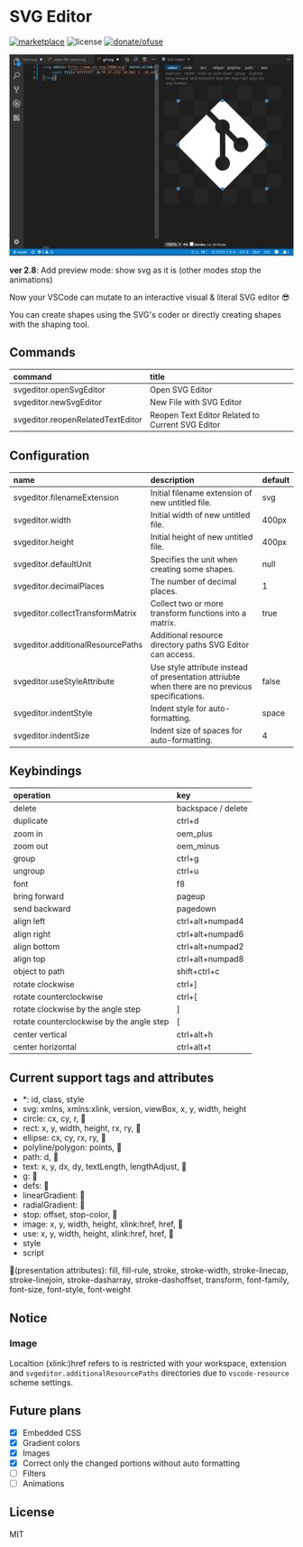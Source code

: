 # SVG Editor

[![marketplace](https://badgen.net/vs-marketplace/v/henoc.svgeditor)](https://marketplace.visualstudio.com/items?itemName=henoc.svgeditor)
![license](https://badgen.net/badge/license/MIT/green)
[![donate/ofuse](https://badgen.net/badge/donate/ofuse/c95353)](https://ofuse.me/#users/7853)

![sample](images/capture.png)

**ver 2.8**: Add preview mode: show svg as it is (other modes stop the animations)

Now your VSCode can mutate to an interactive visual & literal SVG editor 😎

You can create shapes using the SVG's coder or directly creating shapes with the shaping tool.

## Commands

|command|title|
|:---|:---|
|svgeditor.openSvgEditor|Open SVG Editor|
|svgeditor.newSvgEditor|New File with SVG Editor|
|svgeditor.reopenRelatedTextEditor|Reopen Text Editor Related to Current SVG Editor|

## Configuration

|name|description|default|
|:---|:---|:---|
|svgeditor.filenameExtension|Initial filename extension of new untitled file.|svg|
|svgeditor.width|Initial width of new untitled file.|400px|
|svgeditor.height|Initial height of new untitled file.|400px|
|svgeditor.defaultUnit|Specifies the unit when creating some shapes.|null|
|svgeditor.decimalPlaces|The number of decimal places.|1|
|svgeditor.collectTransformMatrix|Collect two or more transform functions into a matrix.|true|
|svgeditor.additionalResourcePaths|Additional resource directory paths SVG Editor can access.||
|svgeditor.useStyleAttribute|Use style attribute instead of presentation attriubte when there are no previous specifications.|false|
|svgeditor.indentStyle|Indent style for auto-formatting.|space|
|svgeditor.indentSize|Indent size of spaces for auto-formatting.|4|

## Keybindings

|operation|key|
|:---|:---|
|delete|backspace / delete|
|duplicate|ctrl+d|
|zoom in|oem_plus|
|zoom out|oem_minus|
|group|ctrl+g|
|ungroup|ctrl+u|
|font|f8|
|bring forward|pageup|
|send backward|pagedown|
|align left|ctrl+alt+numpad4|
|align right|ctrl+alt+numpad6|
|align bottom|ctrl+alt+numpad2|
|align top|ctrl+alt+numpad8|
|object to path|shift+ctrl+c|
|rotate clockwise|ctrl+]|
|rotate counterclockwise|ctrl+[|
|rotate clockwise by the angle step|]|
|rotate counterclockwise by the angle step|[|
|center vertical|ctrl+alt+h|
|center horizontal|ctrl+alt+t|

## Current support tags and attributes

- *: id, class, style
- svg: xmlns, xmlns:xlink, version, viewBox, x, y, width, height
- circle: cx, cy, r, 🎨
- rect: x, y, width, height, rx, ry, 🎨
- ellipse: cx, cy, rx, ry, 🎨
- polyline/polygon: points, 🎨
- path: d, 🎨
- text: x, y, dx, dy, textLength, lengthAdjust, 🎨
- g: 🎨
- defs: 🎨
- linearGradient: 🎨
- radialGradient: 🎨
- stop: offset, stop-color, 🎨
- image: x, y, width, height, xlink:href, href, 🎨
- use: x, y, width, height, xlink:href, href, 🎨
- style
- script

🎨(presentation attributes): fill, fill-rule, stroke, stroke-width, stroke-linecap, stroke-linejoin, stroke-dasharray, stroke-dashoffset, transform, font-family, font-size, font-style, font-weight

## Notice

### Image

Localtion (xlink:)href refers to is restricted with your workspace, extension and `svgeditor.additionalResourcePaths` directories due to `vscode-resource` scheme settings.

## Future plans

- [x] Embedded CSS
- [x] Gradient colors
- [x] Images
- [x] Correct only the changed portions without auto formatting
- [ ] Filters
- [ ] Animations

## License

MIT
